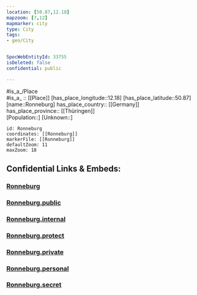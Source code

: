 ```yaml
---
location: [50.87,12.18] 
mapzoom: [7,12] 
mapmarker: city 
type: City
tags:
- geo/City


SpocWebEntityId: 33755
isDeleted: false
confidential: public

---
```

#is_a_/Place  
#is_a_ :: [[Place]] 
[has_place_longitude::12.18] 
[has_place_latitude::50.87] 
[name::Ronneburg] 
has_place_country:: [[Germany]]  
has_place_province:: [[Thüringen]]  
[Population::] 
[Unknown::] 


```leaflet
id: Ronneburg
coordinates: [[Ronneburg]] 
markerFile: [[Ronneburg]] 
defaultZoom: 11 
maxZoom: 18
```


## Confidential Links & Embeds: 

### [Ronneburg](/_Standards/Earth/Continent/Europe/Europe~Central/Germany/Germany~East/Thüringen/counties~TH/Greiz/cities~Greiz/Ronneburg.md) 

### [Ronneburg.public](/_public/Earth/Continent/Europe/Europe~Central/Germany/Germany~East/Thüringen/counties~TH/Greiz/cities~Greiz/Ronneburg.public.md) 

### [Ronneburg.internal](/_internal/Earth/Continent/Europe/Europe~Central/Germany/Germany~East/Thüringen/counties~TH/Greiz/cities~Greiz/Ronneburg.internal.md) 

### [Ronneburg.protect](/_protect/Earth/Continent/Europe/Europe~Central/Germany/Germany~East/Thüringen/counties~TH/Greiz/cities~Greiz/Ronneburg.protect.md) 

### [Ronneburg.private](/_private/Earth/Continent/Europe/Europe~Central/Germany/Germany~East/Thüringen/counties~TH/Greiz/cities~Greiz/Ronneburg.private.md) 

### [Ronneburg.personal](/_personal/Earth/Continent/Europe/Europe~Central/Germany/Germany~East/Thüringen/counties~TH/Greiz/cities~Greiz/Ronneburg.personal.md) 

### [Ronneburg.secret](/_secret/Earth/Continent/Europe/Europe~Central/Germany/Germany~East/Thüringen/counties~TH/Greiz/cities~Greiz/Ronneburg.secret.md)

